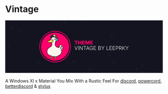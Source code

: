 # Vintage
![picture](./assets/vizality-theme-banner.png)

A Windows XI x Material You Mix With a Rustic Feel For [discord](https://discord.com/), [powercord](https://powercord.dev), [betterdiscord](https://betterdiscord.app/) & [stylus](https://chrome.google.com/webstore/detail/stylus/clngdbkpkpeebahjckkjfobafhncgmne?hl=en-GB)
